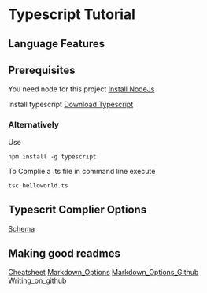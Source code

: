 # Typescript Tutorial

## Language Features


## Prerequisites
You need node for this project
[Install NodeJs](https://nodejs.org/en/)

Install typescript
[Download Typescript](https://www.typescriptlang.org/)

### Alternatively
Use
```
npm install -g typescript
```
To Complie a .ts file in command line execute
```
tsc helloworld.ts
```

## Typescrit Complier Options
[Schema](http://json.schemastore.org/tsconfig)


## Making good readmes
[Cheatsheet](https://github.com/adam-p/markdown-here/wiki/Markdown-Cheatsheet)
[Markdown_Options](https://docs.readme.com/docs/markdown-options)
[Markdown_Options_Github](https://help.github.com/en/github/writing-on-github/getting-started-with-writing-and-formatting-on-github)
[Writing_on_github](https://help.github.com/en/github/writing-on-github)
